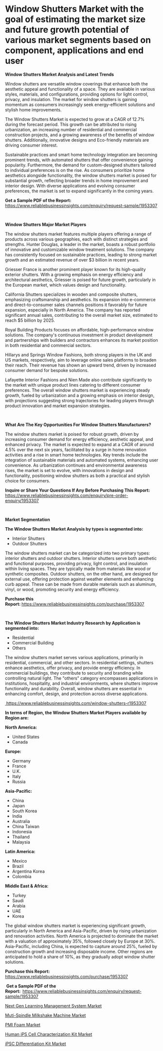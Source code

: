 <p><h1>Window Shutters Market with the goal of estimating the market size and future growth potential of various market segments based on component, applications and end user</h1></p><p><strong>Window Shutters Market Analysis and Latest Trends</strong></p>
<p><p>Window shutters are versatile window coverings that enhance both the aesthetic appeal and functionality of a space. They are available in various styles, materials, and configurations, providing options for light control, privacy, and insulation. The market for window shutters is gaining momentum as consumers increasingly seek energy-efficient solutions and stylish home improvements.</p><p>The Window Shutters Market is expected to grow at a CAGR of 12.7% during the forecast period. This growth can be attributed to rising urbanization, an increasing number of residential and commercial construction projects, and a growing awareness of the benefits of window shutters. Additionally, innovative designs and Eco-friendly materials are driving consumer interest. </p><p>Sustainable practices and smart home technology integration are becoming prominent trends, with automated shutters that offer convenience gaining popularity. Furthermore, the demand for custom-designed shutters tailored to individual preferences is on the rise. As consumers prioritize home aesthetics alongside functionality, the window shutters market is poised for substantial growth, reflecting broader trends in home improvement and interior design. With diverse applications and evolving consumer preferences, the market is set to expand significantly in the coming years.</p></p>
<p><strong>Get a Sample PDF of the Report:&nbsp;</strong> <a href="https://www.reliablebusinessinsights.com/enquiry/request-sample/1953307?utm_campaign=48&utm_medium=2&utm_source=Github&utm_content=ia&utm_term=10112024&utm_id=window-shutters">https://www.reliablebusinessinsights.com/enquiry/request-sample/1953307</a></p>
<p>&nbsp;</p>
<p><strong>Window Shutters Major Market Players</strong></p>
<p><p>The window shutters market features multiple players offering a range of products across various geographies, each with distinct strategies and strengths. Hunter Douglas, a leader in the market, boasts a robust portfolio of innovative and customizable window treatment solutions. The company has consistently focused on sustainable practices, leading to strong market growth and an estimated revenue of over $3 billion in recent years.</p><p>Griesser France is another prominent player known for its high-quality exterior shutters. With a growing emphasis on energy efficiency and architectural aesthetics, Griesser is poised for future growth, particularly in the European market, which values design and functionality.</p><p>California Shutters specializes in wooden and composite shutters, emphasizing craftsmanship and aesthetics. Its expansion into e-commerce and direct-to-consumer sales channels positions it favorably for future expansion, especially in North America. The company has reported significant annual sales, contributing to the overall market size, estimated to reach $5 billion by 2025.</p><p>Royal Building Products focuses on affordable, high-performance window solutions. The company's continuous investment in product development and partnerships with builders and contractors enhances its market position in both residential and commercial sectors.</p><p>Hillarys and Springs Window Fashions, both strong players in the UK and US markets, respectively, aim to leverage online sales platforms to broaden their reach. Their revenue has shown an upward trend, driven by increased consumer demand for bespoke solutions.</p><p>Lafayette Interior Fashions and Nien Made also contribute significantly to the market with unique product lines catering to different consumer preferences. The overall window shutters market is experiencing steady growth, fueled by urbanization and a growing emphasis on interior design, with projections suggesting strong trajectories for leading players through product innovation and market expansion strategies.</p></p>
<p>&nbsp;</p>
<p><strong>What Are The Key Opportunities For Window Shutters Manufacturers?</strong></p>
<p><p>The window shutters market is poised for robust growth, driven by increasing consumer demand for energy efficiency, aesthetic appeal, and enhanced privacy. The market is expected to expand at a CAGR of around 4.5% over the next six years, facilitated by a surge in home renovation activities and a rise in smart home technologies. Key trends include the integration of sustainable materials and automated systems, enhancing user convenience. As urbanization continues and environmental awareness rises, the market is set to evolve, with innovations in design and functionality, positioning window shutters as both a practical and stylish choice for consumers.</p></p>
<p><strong>Inquire or Share Your Questions If Any Before Purchasing This Report:</strong> <a href="https://www.reliablebusinessinsights.com/enquiry/pre-order-enquiry/1953307?utm_campaign=48&utm_medium=2&utm_source=Github&utm_content=ia&utm_term=10112024&utm_id=window-shutters">https://www.reliablebusinessinsights.com/enquiry/pre-order-enquiry/1953307</a></p>
<p>&nbsp;</p>
<p><strong>Market Segmentation</strong></p>
<p><strong>The Window Shutters Market Analysis by types is segmented into:</strong></p>
<p><ul><li>Interior Shutters</li><li>Outdoor Shutters</li></ul></p>
<p><p>The window shutters market can be categorized into two primary types: interior shutters and outdoor shutters. Interior shutters serve both aesthetic and functional purposes, providing privacy, light control, and insulation within living spaces. They are typically made from materials like wood or synthetic composites. Outdoor shutters, on the other hand, are designed for external use, offering protection against weather elements and enhancing curb appeal. These can be made from durable materials such as aluminum, vinyl, or wood, promoting security and energy efficiency.</p></p>
<p><strong>Purchase this Report:&nbsp;</strong><a href="https://www.reliablebusinessinsights.com/purchase/1953307?utm_campaign=48&utm_medium=2&utm_source=Github&utm_content=ia&utm_term=10112024&utm_id=window-shutters">https://www.reliablebusinessinsights.com/purchase/1953307</a></p>
<p>&nbsp;</p>
<p><strong>The Window Shutters Market Industry Research by Application is segmented into:</strong></p>
<p><ul><li>Residential</li><li>Commercial Building</li><li>Others</li></ul></p>
<p><p>The window shutters market serves various applications, primarily in residential, commercial, and other sectors. In residential settings, shutters enhance aesthetics, offer privacy, and provide energy efficiency. In commercial buildings, they contribute to security and branding while controlling natural light. The "others" category encompasses applications in institutions, hospitality, and industrial environments, where shutters improve functionality and durability. Overall, window shutters are essential in enhancing comfort, design, and protection across diverse applications.</p></p>
<p><a href="https://www.reliablebusinessinsights.com/window-shutters-r1953307?utm_campaign=48&utm_medium=2&utm_source=Github&utm_content=ia&utm_term=10112024&utm_id=window-shutters">&nbsp;https://www.reliablebusinessinsights.com/window-shutters-r1953307</a></p>
<p><strong>In terms of Region, the Window Shutters Market Players available by Region are:</strong></p>
<p>
    <p> <strong> North America: </strong>
        <ul>
            <li>United States</li>
            <li>Canada</li>
        </ul>
        </p> 
    <p> <strong> Europe: </strong>
        <ul>
            <li>Germany</li>
            <li>France</li>
            <li>U.K.</li>
            <li>Italy</li>
            <li>Russia</li>
        </ul>
        </p> 
    <p> <strong> Asia-Pacific: </strong>
        <ul>
            <li>China</li>
            <li>Japan</li>
            <li>South Korea</li>
            <li>India</li>
            <li>Australia</li>
            <li>China Taiwan</li>
            <li>Indonesia</li>
            <li>Thailand</li>
            <li>Malaysia</li>
        </ul>
        </p> 
    <p> <strong> Latin America: </strong>
        <ul>
            <li>Mexico</li>
            <li>Brazil</li>
            <li>Argentina Korea</li>
            <li>Colombia</li>
        </ul>
        </p> 
    <p> <strong> Middle East & Africa: </strong>
        <ul>
            <li>Turkey</li>
            <li>Saudi</li>
            <li>Arabia</li>
            <li>UAE</li>
            <li>Korea</li>
        </ul>
    </p>
    </p>
<p><p>The global window shutters market is experiencing significant growth, particularly in North America and Asia-Pacific, driven by rising urbanization and renovation activities. North America is projected to dominate the market with a valuation of approximately 35%, followed closely by Europe at 30%. Asia-Pacific, including China, is expected to capture around 25%, fueled by construction growth and increasing disposable income. Other regions are anticipated to hold a share of 10%, as they gradually adopt window shutter solutions.</p></p>
<p><strong>Purchase this Report: </strong><a href="https://www.reliablebusinessinsights.com/purchase/1953307?utm_campaign=48&utm_medium=2&utm_source=Github&utm_content=ia&utm_term=10112024&utm_id=window-shutters">https://www.reliablebusinessinsights.com/purchase/1953307</a></p>
<p>&nbsp;<strong>Get a Sample PDF of the Report:&nbsp;&nbsp;</strong><a href="https://www.reliablebusinessinsights.com/enquiry/request-sample/1953307?utm_campaign=48&utm_medium=2&utm_source=Github&utm_content=ia&utm_term=10112024&utm_id=window-shutters">https://www.reliablebusinessinsights.com/enquiry/request-sample/1953307</a></p>
<p><strong></strong></p>
<p><p><a href="https://www.linkedin.com/pulse/regional-adaptations-global-next-gen-learning-management-iav0c?utm_campaign=48&utm_medium=2&utm_source=Github&utm_content=ia&utm_term=10112024&utm_id=window-shutters">Next Gen Learning Management System Market</a></p><p><a href="https://www.linkedin.com/pulse/muti-spindle-milkshake-machine-market-size-status-forecast-6ywbc?utm_campaign=48&utm_medium=2&utm_source=Github&utm_content=ia&utm_term=10112024&utm_id=window-shutters">Muti-Spindle Milkshake Machine Market</a></p><p><a href="https://github.com/halleabdon2v1s/Market-Research-Report-List-1/blob/main/pmi-foam-market.md?utm_campaign=48&utm_medium=2&utm_source=Github&utm_content=ia&utm_term=10112024&utm_id=window-shutters">PMI Foam Market</a></p><p><a href="https://issuu.com/reportprime-2/docs/human-ips-cell-characterization-kit_613509dd90c5c0?utm_campaign=48&utm_medium=2&utm_source=Github&utm_content=ia&utm_term=10112024&utm_id=window-shutters">Human iPS Cell Characterization Kit Market</a></p><p><a href="https://issuu.com/reportprime-2/docs/ipsc-differentiation-kit-market-siz_3c1412d0114219?utm_campaign=48&utm_medium=2&utm_source=Github&utm_content=ia&utm_term=10112024&utm_id=window-shutters">iPSC Differentiation Kit Market</a></p></p>